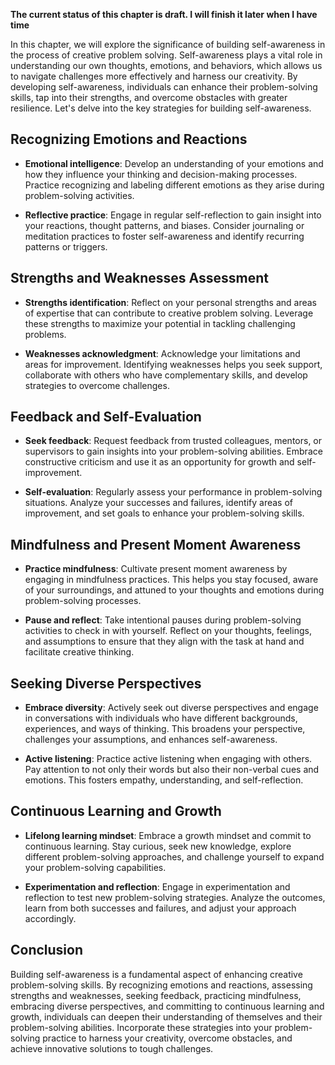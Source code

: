 **The current status of this chapter is draft. I will finish it later when I have time**

In this chapter, we will explore the significance of building self-awareness in the process of creative problem solving. Self-awareness plays a vital role in understanding our own thoughts, emotions, and behaviors, which allows us to navigate challenges more effectively and harness our creativity. By developing self-awareness, individuals can enhance their problem-solving skills, tap into their strengths, and overcome obstacles with greater resilience. Let's delve into the key strategies for building self-awareness.

Recognizing Emotions and Reactions
----------------------------------

* **Emotional intelligence**: Develop an understanding of your emotions and how they influence your thinking and decision-making processes. Practice recognizing and labeling different emotions as they arise during problem-solving activities.

* **Reflective practice**: Engage in regular self-reflection to gain insight into your reactions, thought patterns, and biases. Consider journaling or meditation practices to foster self-awareness and identify recurring patterns or triggers.

Strengths and Weaknesses Assessment
-----------------------------------

* **Strengths identification**: Reflect on your personal strengths and areas of expertise that can contribute to creative problem solving. Leverage these strengths to maximize your potential in tackling challenging problems.

* **Weaknesses acknowledgment**: Acknowledge your limitations and areas for improvement. Identifying weaknesses helps you seek support, collaborate with others who have complementary skills, and develop strategies to overcome challenges.

Feedback and Self-Evaluation
----------------------------

* **Seek feedback**: Request feedback from trusted colleagues, mentors, or supervisors to gain insights into your problem-solving abilities. Embrace constructive criticism and use it as an opportunity for growth and self-improvement.

* **Self-evaluation**: Regularly assess your performance in problem-solving situations. Analyze your successes and failures, identify areas of improvement, and set goals to enhance your problem-solving skills.

Mindfulness and Present Moment Awareness
----------------------------------------

* **Practice mindfulness**: Cultivate present moment awareness by engaging in mindfulness practices. This helps you stay focused, aware of your surroundings, and attuned to your thoughts and emotions during problem-solving processes.

* **Pause and reflect**: Take intentional pauses during problem-solving activities to check in with yourself. Reflect on your thoughts, feelings, and assumptions to ensure that they align with the task at hand and facilitate creative thinking.

Seeking Diverse Perspectives
----------------------------

* **Embrace diversity**: Actively seek out diverse perspectives and engage in conversations with individuals who have different backgrounds, experiences, and ways of thinking. This broadens your perspective, challenges your assumptions, and enhances self-awareness.

* **Active listening**: Practice active listening when engaging with others. Pay attention to not only their words but also their non-verbal cues and emotions. This fosters empathy, understanding, and self-reflection.

Continuous Learning and Growth
------------------------------

* **Lifelong learning mindset**: Embrace a growth mindset and commit to continuous learning. Stay curious, seek new knowledge, explore different problem-solving approaches, and challenge yourself to expand your problem-solving capabilities.

* **Experimentation and reflection**: Engage in experimentation and reflection to test new problem-solving strategies. Analyze the outcomes, learn from both successes and failures, and adjust your approach accordingly.

Conclusion
----------

Building self-awareness is a fundamental aspect of enhancing creative problem-solving skills. By recognizing emotions and reactions, assessing strengths and weaknesses, seeking feedback, practicing mindfulness, embracing diverse perspectives, and committing to continuous learning and growth, individuals can deepen their understanding of themselves and their problem-solving abilities. Incorporate these strategies into your problem-solving practice to harness your creativity, overcome obstacles, and achieve innovative solutions to tough challenges.
